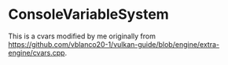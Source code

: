 # ConsoleVariableSystem
This is a cvars modified by me originally from https://github.com/vblanco20-1/vulkan-guide/blob/engine/extra-engine/cvars.cpp.
